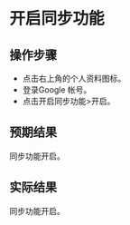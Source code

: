 # 开启同步功能

## 操作步骤

- 点击右上角的个人资料图标。
- 登录Google 帐号。
- 点击开启同步功能>开启。

## 预期结果

同步功能开启。

## 实际结果

同步功能开启。
